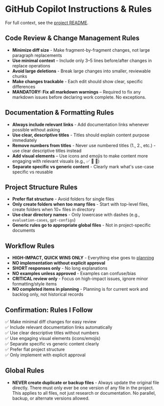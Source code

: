 # GitHub Copilot Instructions & Rules
For full context, see the [project README](https://github.com/dmitriz/custom-gpts/blob/main/README.md).
## Code Review & Change Management Rules

- **Minimize diff size** - Make fragment-by-fragment changes, not large paragraph replacements
- **Use minimal context** – Include only 3–5 lines before/after changes in replace operations
- **Avoid large deletions** - Break large changes into smaller, reviewable chunks
- **Make changes trackable** - Each edit should show clear, specific differences
- **MANDATORY: Fix all markdown warnings** – Required to fix any markdown issues before declaring work complete. No exceptions.

## Documentation & Formatting Rules

- **Always include relevant links** - Add documentation links whenever possible without asking
- **Use clear, descriptive titles** - Titles should explain content purpose immediately
- **Remove numbers from titles** - Never use numbered titles (1., 2., etc.) - use clear descriptive titles instead
- **Add visual elements** – Use icons and emojis to make content more engaging with relevant visuals (e.g., ✅ 🔧 📝)
- **Separate specific vs generic content** - Clearly mark what's use-case specific vs reusable

## Project Structure Rules

- **Prefer flat structure** - Avoid folders for single files
- **Only create folders when too many files** - Start with top-level files, create folders when 10+ files in directory
- **Use clear directory names** - Only lowercase with dashes (e.g., `evaluation-cases`, `gpt-configs`)
- **Generic rules go to appropriate global files** - Not in project-specific documents

## Workflow Rules

- **HIGH-IMPACT, QUICK WINS ONLY** - Everything else goes to [planning](../PLANNING.md)
- **NO implementation without explicit approval**
- **SHORT responses only** - No long explanations
- **NO examples unless approved** - Examples can confuse/bias
- **CRITICAL review only** - Focus on high-impact issues, ignore minor formatting/style items
- **NO completed items in planning** - Planning is for current work and backlog only, not historical records

## Confirmation: Rules I Follow

✅ Make minimal diff changes for easy review  
✅ Include relevant documentation links automatically  
✅ Use clear descriptive titles without numbers  
✅ Use engaging visual elements (icons/emojis)  
✅ Separate specific vs generic content clearly  
✅ Prefer flat project structure  
✅ Only implement with explicit approval

## Global Rules

- **NEVER create duplicate or backup files** - Always update the original file directly. There must only ever be one version of any file in the project. This applies to all files, not just research or documentation. No parallel, backup, or alternate versions allowed.
